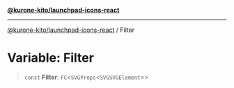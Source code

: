 [**@kurone-kito/launchpad-icons-react**](../README.md)

***

[@kurone-kito/launchpad-icons-react](../globals.md) / Filter

# Variable: Filter

> `const` **Filter**: `FC`\<`SVGProps`\<`SVGSVGElement`\>\>
